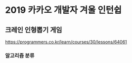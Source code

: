 # 2019 카카오 개발자 겨울 인턴쉽

## 크레인 인형뽑기 게임

<a href="https://programmers.co.kr/learn/courses/30/lessons/64061">https://programmers.co.kr/learn/courses/30/lessons/64061</a>

### 알고리즘 분류
